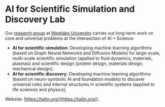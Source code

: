 # AI for Scientific Simulation and Discovery Lab

Our [research group](https://en.westlake.edu.cn/faculty/tailin-wu.html) at [Westlake University](https://en.westlake.edu.cn/) carries out long-term work on core and universal problems at the intersection of AI + Science:
- **AI for scientific simulation**: Developing machine learning algorithms (based on Graph Neural Networks and Diffusion Models) for large-scale, multi-scale scientific simulation (applied to fluid dynamics, materials, plasmas) and scientific design (protein design, materials design, mechanical design);
- **AI for scientific discovery**: Developing machine learning algorithms (based on neuro-symbolic AI and foundation models) to discover universal rules and internal structures in scientific systems (applied to life sciences and physics); 

Website: [https://tailin.org/](https://tailin.org/).
